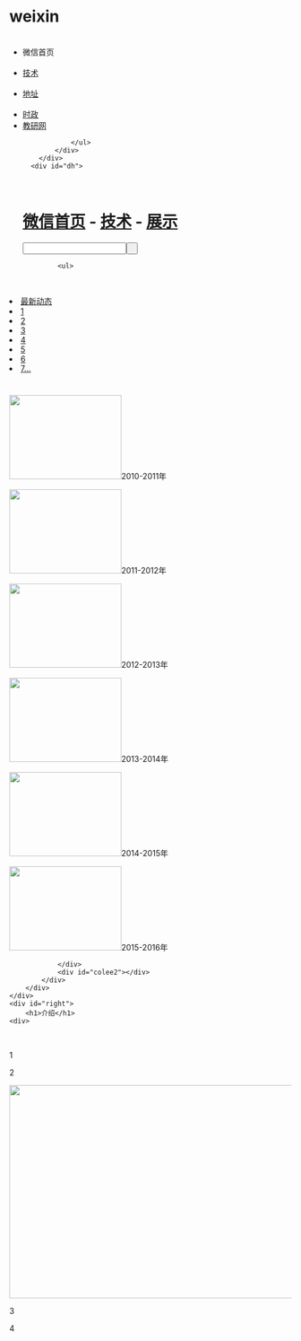 # weixin
<head>
<meta http-equiv="Content-Type" content="text/html; charset=utf-8" />
<title>微信空间</title>
<link href="css/content.css" rel="stylesheet" type="text/css" />

</head>

<body>
	<div id="mybody">
    	<div id="top">
        	<div class="menu">
            	<ul>
                	<li>微信首页</li>
                    <li><a href="list.html">技术</a></li>
                    <li><a href="#">地址</a></li>
                    <li><a href="#">时政</a></li>
                    <li><a href="#">教研网</a></li>
                                     
                </ul>
            </div>           
        </div>
      <div id="dh">
            	<h1><a href="index.html">微信首页</a> - <a href="list.html">技术</a> - <a href="#">展示</a></h1>
            	<div id="search">
            <input name="search" type="text" class="search_text" /><input name="searchbut" type="button" class="search_but" value=" " />
            </div>
          </div>
        <div >
        	
            	
                <ul>
                	<li><a href="#">最新动态</a></li> 
					<li><a href="#">1</a> </li>
					<li><a href="#">2 </a></li>
					<li><a href="#">3 </a></li>
					<li><a href="#">4</a></li>
					<li><a href="#">5</a></li> 
					<li><a href="#">6</a></li> 
					<li><a href="#">7…</a></li>
                </ul>
            </div>
          	<div id="pic">
          		<h1></h1>
	           	<div id="colee" >
					<div id="colee1">
					<p> <img src="images/pic.gif" width="200" height="150" />2010-2011年</p>
					<p> <img src="images/pic.gif" width="200" height="150" />2011-2012年</p>
					<p> <img src="images/pic.gif" width="200" height="150" />2012-2013年</p>
					<p> <img src="images/pic.gif" width="200" height="150" />2013-2014年</p>
					<p> <img src="images/pic.gif" width="200" height="150" />2014-2015年</p>
					<p> <img src="images/pic.gif" width="200" height="150" />2015-2016年</p>
					
				</div>
				<div id="colee2"></div>
			</div>
        </div>
    </div>
    <div id="right">
        <h1>介绍</h1>
	<div>
        
            <p>1</p>
    		<p>2</p>
    		<p><img src="images/newspic.jpg" width="550px" height="380px"></p>
    		<p>3</p>
    		<p>4</p>
        
 </div>
   
</body>

</html>
